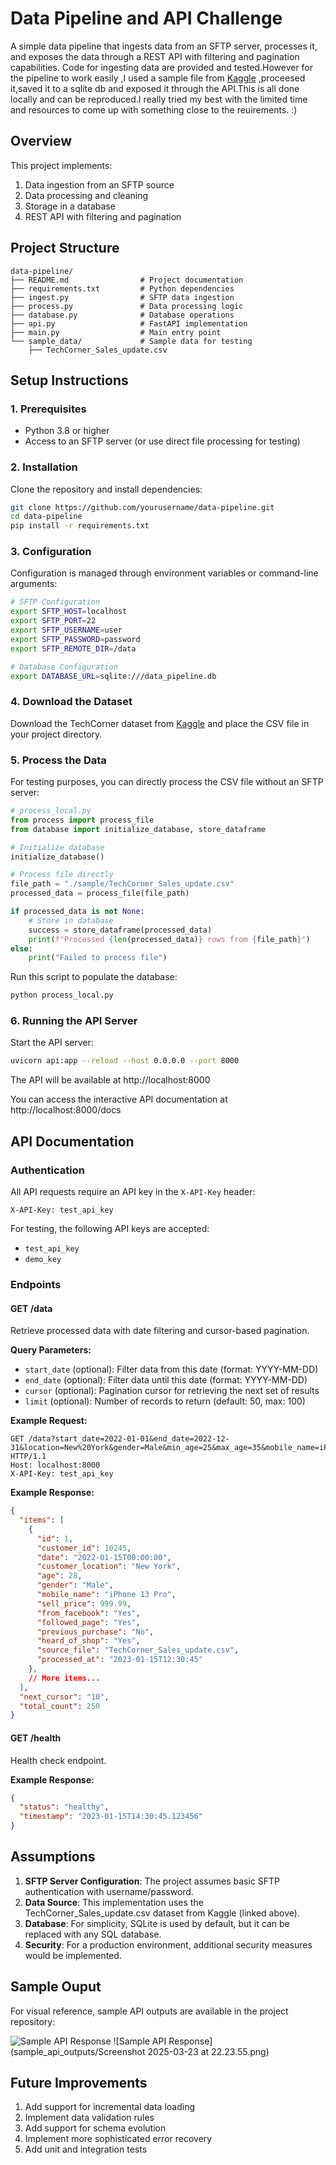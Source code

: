 # Data Pipeline and API Challenge

A simple data pipeline that ingests data from an SFTP server, processes it, and exposes the data through a REST API with filtering and pagination capabilities.
Code for ingesting data are provided and tested.However for the pipeline to work easily ,I used a sample file from [Kaggle](https://www.kaggle.com/datasets/shohinurpervezshohan/techcorner-mobile-purchase-and-engagement-data) ,proceesed it,saved it to a sqlite db and exposed it through the API.This is all done locally and can be reproduced.I really tried my best with the limited time and resources to come up with something close to the reuirements. :)

## Overview

This project implements:
1. Data ingestion from an SFTP source
2. Data processing and cleaning
3. Storage in a database
4. REST API with filtering and pagination

## Project Structure

```
data-pipeline/
├── README.md                # Project documentation
├── requirements.txt         # Python dependencies
├── ingest.py                # SFTP data ingestion
├── process.py               # Data processing logic
├── database.py              # Database operations
├── api.py                   # FastAPI implementation
├── main.py                  # Main entry point
└── sample_data/             # Sample data for testing
    ├── TechCorner_Sales_update.csv
```

## Setup Instructions

### 1. Prerequisites

- Python 3.8 or higher
- Access to an SFTP server (or use direct file processing for testing)

### 2. Installation

Clone the repository and install dependencies:

```bash
git clone https://github.com/yourusername/data-pipeline.git
cd data-pipeline
pip install -r requirements.txt
```

### 3. Configuration

Configuration is managed through environment variables or command-line arguments:

```bash
# SFTP Configuration
export SFTP_HOST=localhost
export SFTP_PORT=22
export SFTP_USERNAME=user
export SFTP_PASSWORD=password
export SFTP_REMOTE_DIR=/data

# Database Configuration
export DATABASE_URL=sqlite:///data_pipeline.db
```

### 4. Download the Dataset

Download the TechCorner dataset from [Kaggle](https://www.kaggle.com/datasets/shohinurpervezshohan/techcorner-mobile-purchase-and-engagement-data) and place the CSV file in your project directory.

### 5. Process the Data

For testing purposes, you can directly process the CSV file without an SFTP server:

```python
# process_local.py
from process import process_file
from database import initialize_database, store_dataframe

# Initialize database
initialize_database()

# Process file directly 
file_path = "./sample/TechCorner_Sales_update.csv"
processed_data = process_file(file_path)

if processed_data is not None:
    # Store in database
    success = store_dataframe(processed_data)
    print(f"Processed {len(processed_data)} rows from {file_path}")
else:
    print("Failed to process file")
```

Run this script to populate the database:

```bash
python process_local.py
```

### 6. Running the API Server

Start the API server:

```bash
uvicorn api:app --reload --host 0.0.0.0 --port 8000
```

The API will be available at http://localhost:8000

You can access the interactive API documentation at http://localhost:8000/docs

## API Documentation

### Authentication

All API requests require an API key in the `X-API-Key` header:

```
X-API-Key: test_api_key
```

For testing, the following API keys are accepted:
- `test_api_key`
- `demo_key`

### Endpoints

#### GET /data

Retrieve processed data with date filtering and cursor-based pagination.

**Query Parameters:**
- `start_date` (optional): Filter data from this date (format: YYYY-MM-DD)
- `end_date` (optional): Filter data until this date (format: YYYY-MM-DD)
- `cursor` (optional): Pagination cursor for retrieving the next set of results
- `limit` (optional): Number of records to return (default: 50, max: 100)

**Example Request:**
```
GET /data?start_date=2022-01-01&end_date=2022-12-31&location=New%20York&gender=Male&min_age=25&max_age=35&mobile_name=iPhone&limit=10 HTTP/1.1
Host: localhost:8000
X-API-Key: test_api_key
```

**Example Response:**
```json
{
  "items": [
    {
      "id": 1,
      "customer_id": 10245,
      "date": "2022-01-15T00:00:00",
      "customer_location": "New York",
      "age": 28,
      "gender": "Male",
      "mobile_name": "iPhone 13 Pro",
      "sell_price": 999.99,
      "from_facebook": "Yes",
      "followed_page": "Yes",
      "previous_purchase": "No",
      "heard_of_shop": "Yes",
      "source_file": "TechCorner_Sales_update.csv",
      "processed_at": "2023-01-15T12:30:45"
    },
    // More items...
  ],
  "next_cursor": "10",
  "total_count": 250
}
```

#### GET /health

Health check endpoint.

**Example Response:**
```json
{
  "status": "healthy",
  "timestamp": "2023-01-15T14:30:45.123456"
}
```

## Assumptions

1. **SFTP Server Configuration**: The project assumes basic SFTP authentication with username/password.
2. **Data Source**: This implementation uses the TechCorner_Sales_update.csv dataset from Kaggle (linked above).
3. **Database**: For simplicity, SQLite is used by default, but it can be replaced with any SQL database.
4. **Security**: For a production environment, additional security measures would be implemented.

## Sample Ouput

For visual reference, sample API outputs are available in the project repository:

![Sample API Response](sample_api_outputs/Screenshot%202025-03-23%20at%2022.24.03.png)
![Sample API Response](sample_api_outputs/Screenshot 2025-03-23 at 22.23.55.png)

## Future Improvements

1. Add support for incremental data loading
2. Implement data validation rules
3. Add support for schema evolution
4. Implement more sophisticated error recovery
5. Add unit and integration tests